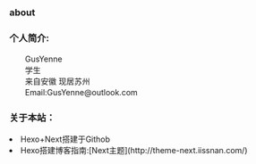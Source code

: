 	
<h3>about</h3>

<h3>个人简介: </h3>　　GusYenne<br>　　学生<br>　　来自安徽 现居苏州<br>　　Email:GusYenne@outlook.com</li>
<h3>关于本站：</h3><li>Hexo+Next搭建于Githob<br><li>Hexo搭建博客指南:[Next主题](http://theme-next.iissnan.com/)

